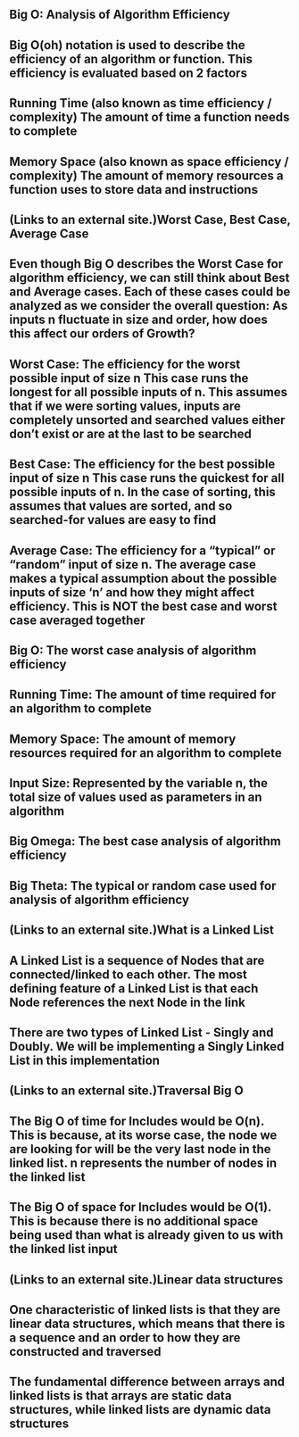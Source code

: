## Big O: Analysis of Algorithm Efficiency

## Big O(oh) notation is used to describe the efficiency of an algorithm or function. This efficiency is evaluated based on 2 factors

## Running Time (also known as time efficiency / complexity) The amount of time a function needs to complete

## Memory Space (also known as space efficiency / complexity) The amount of memory resources a function uses to store data and instructions

## (Links to an external site.)Worst Case, Best Case, Average Case

## Even though Big O describes the Worst Case for algorithm efficiency, we can still think about Best and Average cases. Each of these cases could be analyzed as we consider the overall question: As inputs n fluctuate in size and order, how does this affect our orders of Growth?

## Worst Case: The efficiency for the worst possible input of size n This case runs the longest for all possible inputs of n. This assumes that if we were sorting values, inputs are completely unsorted and searched values either don’t exist or are at the last to be searched

## Best Case: The efficiency for the best possible input of size n This case runs the quickest for all possible inputs of n. In the case of sorting, this assumes that values are sorted, and so searched-for values are easy to find

## Average Case: The efficiency for a “typical” or “random” input of size n. The average case makes a typical assumption about the possible inputs of size ‘n’ and how they might affect efficiency. This is NOT the best case and worst case averaged together

## Big O: The worst case analysis of algorithm efficiency

## Running Time: The amount of time required for an algorithm to complete

## Memory Space: The amount of memory resources required for an algorithm to complete

## Input Size: Represented by the variable n, the total size of values used as parameters in an algorithm

## Big Omega: The best case analysis of algorithm efficiency

## Big Theta: The typical or random case used for analysis of algorithm efficiency

## (Links to an external site.)What is a Linked List

## A Linked List is a sequence of Nodes that are connected/linked to each other. The most defining feature of a Linked List is that each Node references the next Node in the link

## There are two types of Linked List - Singly and Doubly. We will be implementing a Singly Linked List in this implementation

## (Links to an external site.)Traversal Big O

## The Big O of time for Includes would be O(n). This is because, at its worse case, the node we are looking for will be the very last node in the linked list. n represents the number of nodes in the linked list

## The Big O of space for Includes would be O(1). This is because there is no additional space being used than what is already given to us with the linked list input

## (Links to an external site.)Linear data structures

## One characteristic of linked lists is that they are linear data structures, which means that there is a sequence and an order to how they are constructed and traversed

## The fundamental difference between arrays and linked lists is that arrays are static data structures, while linked lists are dynamic data structures
